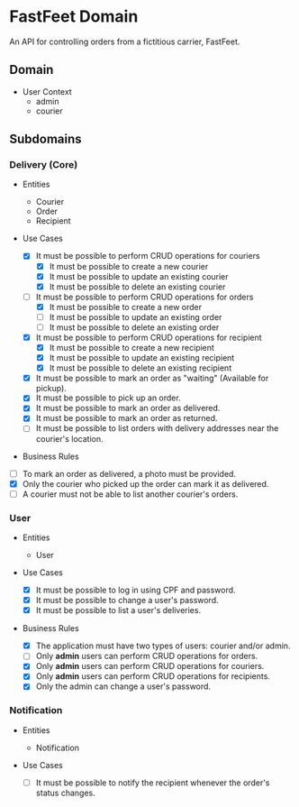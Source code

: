 # FastFeet Domain

An API for controlling orders from a fictitious carrier, FastFeet.

## Domain

- User Context
  - admin
  - courier

## Subdomains

### Delivery (Core)

- Entities
  - Courier
  - Order
  - Recipient

- Use Cases
  - [x] It must be possible to perform CRUD operations for couriers
    - [x] It must be possible to create a new courier
    - [x] It must be possible to update an existing courier
    - [x] It must be possible to delete an existing courier
  - [ ] It must be possible to perform CRUD operations for orders
    - [x] It must be possible to create a new order
    - [ ] It must be possible to update an existing order
    - [ ] It must be possible to delete an existing order
  - [x] It must be possible to perform CRUD operations for recipient
    - [x] It must be possible to create a new recipient
    - [x] It must be possible to update an existing recipient
    - [x] It must be possible to delete an existing recipient
  
  - [x] It must be possible to mark an order as "waiting" (Available for pickup).
  - [x] It must be possible to pick up an order.
  - [x] It must be possible to mark an order as delivered.
  - [x] It must be possible to mark an order as returned.
  - [ ] It must be possible to list orders with delivery addresses near the courier's location.

- Business Rules
 - [ ] To mark an order as delivered, a photo must be provided.
 - [x] Only the courier who picked up the order can mark it as delivered.
 - [ ] A courier must not be able to list another courier's orders.

### User

- Entities
  - User

- Use Cases
  - [x] It must be possible to log in using CPF and password.
  - [x] It must be possible to change a user's password.
  - [x] It must be possible to list a user's deliveries.

- Business Rules
  - [x] The application must have two types of users: courier and/or admin. 
  - [ ] Only **admin** users can perform CRUD operations for orders. 
  - [x] Only **admin** users can perform CRUD operations for couriers. 
  - [x] Only **admin** users can perform CRUD operations for recipients.
  - [x] Only the admin can change a user's password.

### Notification

- Entities
  - Notification

- Use Cases
  - [ ] It must be possible to notify the recipient whenever the order's status changes.


